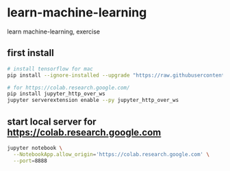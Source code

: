 # learn-machine-learning

learn machine-learning, exercise

## first install

```bash
# install tensorflow for mac
pip install --ignore-installed --upgrade "https://raw.githubusercontent.com/lakshayg/tensorflow-build/master/tensorflow-1.8.0-cp36-cp36m-macosx_10_7_x86_64.whl"

# for https://colab.research.google.com/
pip install jupyter_http_over_ws
jupyter serverextension enable --py jupyter_http_over_ws
```

## start local server for <https://colab.research.google.com>

```bash
jupyter notebook \
  --NotebookApp.allow_origin='https://colab.research.google.com' \
  --port=8888
```
